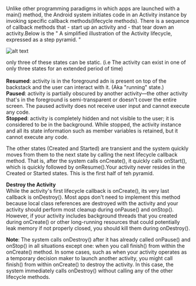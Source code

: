 

Unlike other programming paradigms in which apps are launched with a main() method, the Android system initiates code in an Activity instance by invoking specific callback methods(lifecycle methods).
There is a sequence of callback methods that - start up an activity and - that tear down an activity.Below is the " A simplified illustration of the Activity lifecycle, expressed as a step pyramid. "


![alt text](https://developer.android.com/images/training/basics/basic-lifecycle.png "basic-lifecycle")

only three of these states can be static. (i.e The activity can exist in one of only three states for an extended period of time)<br/><br/>
__Resumed__: activity is in the foreground adn is present on top of the backstack and the user can interact with it. (Aka "running" state.) <br/>
__Paused__: activity is partially obscured by another activity—the other activity that's in the foreground is semi-transparent or doesn't cover the entire screen. The paused activity does not receive user input and cannot execute any code. <br/>
__Stopped__: activity is completely hidden and not visible to the user; it is considered to be in the background. While stopped, the activity instance and all its state information such as member variables is retained, but it cannot execute any code. <br/>

The other states (Created and Started) are transient and the system quickly moves from them to the next state by calling the next lifecycle callback method. That is, after the system calls onCreate(), it quickly calls onStart(), which is quickly followed by onResume().Your activity never resides in the Created or Started states. 
This is the first half of teh pyramid.

__Destroy the Activity__ <br/>
While the activity's first lifecycle callback is onCreate(), its very last callback is onDestroy(). 
Most apps don't need to implement this method because local class references are destroyed with the activity and your activity should perform most cleanup during onPause() and onStop(). 
However, if your activity includes background threads that you created during onCreate() or other long-running resources that could potentially leak memory if not properly closed, you should kill them during onDestroy().
<br/>

__Note__: The system calls onDestroy() after it has already called onPause() and onStop() in all situations except one: when you call finish() from within the onCreate() method. In some cases, such as when your activity operates as a temporary decision maker to launch another activity, you might call finish() from within onCreate() to destroy the activity. In this case, the system immediately calls onDestroy() without calling any of the other lifecycle methods.


